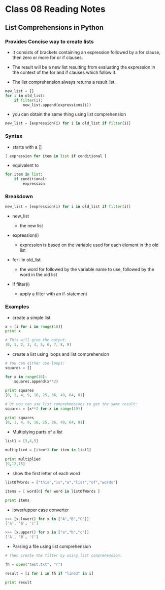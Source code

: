 # Class 08 Reading Notes

## List Comprehensions in Python

### Provides Concise way to create lists

- It consists of brackets containing an expression followed by a for clause, then
zero or more for or if clauses.

- The result will be a new list resulting from evaluating the expression in the
context of the for and if clauses which follow it.

- The list comprehension always returns a result list.

```py 
new_list = []
for i in old_list:
    if filter(i):
        new_list.append(expressions(i))
```

- you can obtain the same thing using list comprehension

```py
new_list = [expression(i) for i in old_list if filter(i)]
```

### Syntax

- starts with a []

```py
[ expression for item in list if conditional ]
```

- equivalent to

```py
for item in list:
    if conditional:
        expression
```

### Breakdown

```py
new_list = [expression(i) for i in old_list if filter(i)]
```

- new_list
  - the new list

- expression(i)
  - expression is based on the variable used for each element in the old list

- for i in old_list
  - the word for followed by the variable name to use, followed by the word in the old list

- if filter(i)
  - apply a filter with an if-statement

### Examples

- create a simple list

```py
x = [i for i in range(10)]
print x

# This will give the output:
[0, 1, 2, 3, 4, 5, 6, 7, 8, 9]
```

- create a list using loops and list comprehension

```py
# You can either use loops:
squares = []

for x in range(10):
    squares.append(x**2)
 
print squares
[0, 1, 4, 9, 16, 25, 36, 49, 64, 81]

# Or you can use list comprehensions to get the same result:
squares = [x**2 for x in range(10)]

print squares
[0, 1, 4, 9, 16, 25, 36, 49, 64, 81]
```

- Multiplying parts of a list

```py
list1 = [3,4,5]
 
multiplied = [item*3 for item in list1] 
 
print multiplied 
[9,12,15]
```

- show the first letter of each word

```py
listOfWords = ["this","is","a","list","of","words"]

items = [ word[0] for word in listOfWords ]

print items
```

- lower/upper case converter

```py
>>> [x.lower() for x in ["A","B","C"]]
['a', 'b', 'c']

>>> [x.upper() for x in ["a","b","c"]]
['A', 'B', 'C']
```

- Parsing a file using list comprehension

```py
# Then create the filter by using list comprehension:

fh = open("test.txt", "r")

result = [i for i in fh if "line3" in i]

print result
```